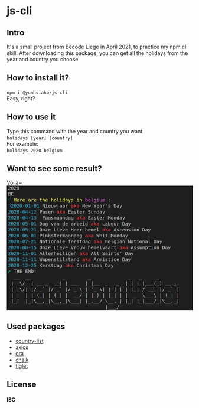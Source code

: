 # js-cli
## Intro
It's a small project from Becode Liege in April 2021, to practice my npm cli skill.
After downloading this package, you can get all the holidays from the year and country you choose.

## How to install it?
`npm i @yunhsiaho/js-cli`
<br/>
Easy, right?

## How to use it
Type this command with the year and country you want
<br/>
`holidays [year] [country]`
<br/>
For example:
<br/>
`holidays 2020 belgium`

## Want to see some result?
Voila~
![hi](screenshot.png)

## Used packages
- [country-list](https://www.npmjs.com/package/country-list) 
- [axios](https://www.npmjs.com/package/axios) 
- [ora](https://www.npmjs.com/package/ora)
- [chalk](https://www.npmjs.com/package/chalk)
- [figlet](https://www.npmjs.com/package/figlet) 

## License
#### ISC
